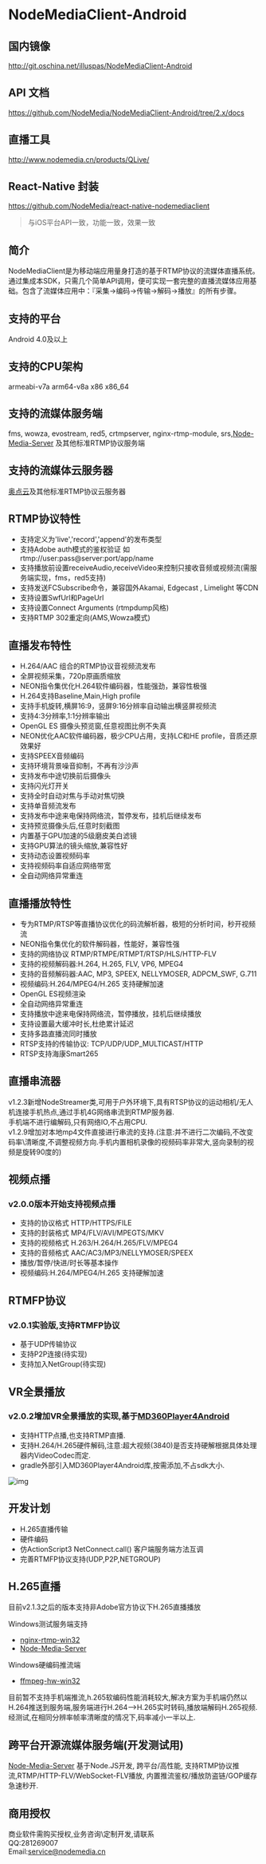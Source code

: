 # NodeMediaClient-Android

## 国内镜像
http://git.oschina.net/illuspas/NodeMediaClient-Android

## API 文档
https://github.com/NodeMedia/NodeMediaClient-Android/tree/2.x/docs

## 直播工具
http://www.nodemedia.cn/products/QLive/

## React-Native 封装
https://github.com/NodeMedia/react-native-nodemediaclient
>与iOS平台API一致，功能一致，效果一致

## 简介
NodeMediaClient是为移动端应用量身打造的基于RTMP协议的流媒体直播系统。通过集成本SDK，只需几个简单API调用，便可实现一套完整的直播流媒体应用基础。包含了流媒体应用中：『采集->编码->传输->解码->播放』的所有步骤。

## 支持的平台
Android 4.0及以上

## 支持的CPU架构
armeabi-v7a arm64-v8a x86 x86_64

## 支持的流媒体服务端
fms, wowza, evostream, red5, crtmpserver, nginx-rtmp-module, srs,[Node-Media-Server](https://github.com/illuspas/Node-Media-Server) 及其他标准RTMP协议服务端

## 支持的流媒体云服务器
[奥点云](http://www.aodianyun.com/)及其他标准RTMP协议云服务器

## RTMP协议特性
* 支持定义为'live','record','append'的发布类型
* 支持Adobe auth模式的鉴权验证 如rtmp://user:pass@server:port/app/name
* 支持播放前设置receiveAudio,receiveVideo来控制只接收音频或视频流(需服务端实现，fms，red5支持)
* 支持发送FCSubscribe命令，兼容国外Akamai, Edgecast , Limelight 等CDN
* 支持设置SwfUrl和PageUrl
* 支持设置Connect Arguments (rtmpdump风格)
* 支持RTMP 302重定向(AMS,Wowza模式)

## 直播发布特性
* H.264/AAC 组合的RTMP协议音视频流发布
* 全屏视频采集，720p原画质缩放
* NEON指令集优化H.264软件编码器，性能强劲，兼容性极强
* H.264支持Baseline,Main,High profile
* 支持手机旋转,横屏16:9，竖屏9:16分辨率自动输出横竖屏视频流
* 支持4:3分辨率,1:1分辨率输出
* OpenGL ES 摄像头预览窗,任意视图比例不失真
* NEON优化AAC软件编码器，极少CPU占用，支持LC和HE profile，音质还原效果好
* 支持SPEEX音频编码
* 支持环境背景噪音抑制，不再有沙沙声
* 支持发布中途切换前后摄像头
* 支持闪光灯开关
* 支持全时自动对焦与手动对焦切换
* 支持单音频流发布
* 支持发布中途来电保持网络流，暂停发布，挂机后继续发布
* 支持预览摄像头后,任意时刻截图
* 内置基于GPU加速的5级磨皮美白滤镜
* 支持GPU算法的镜头缩放,兼容性好
* 支持动态设置视频码率
* 支持视频码率自适应网络带宽
* 全自动网络异常重连

## 直播播放特性
* 专为RTMP/RTSP等直播协议优化的码流解析器，极短的分析时间，秒开视频流
* NEON指令集优化的软件解码器，性能好，兼容性强
* 支持的网络协议 RTMP/RTMPE/RTMPT/RTSP/HLS/HTTP-FLV
* 支持的视频解码器:H.264, H.265, FLV, VP6, MPEG4
* 支持的音频解码器:AAC, MP3, SPEEX, NELLYMOSER, ADPCM_SWF, G.711
* 视频编码:H.264/MPEG4/H.265 支持硬解加速
* OpenGL ES视频渲染
* 全自动网络异常重连
* 支持播放中途来电保持网络流，暂停播放，挂机后继续播放
* 支持设置最大缓冲时长,杜绝累计延迟
* 支持多路直播流同时播放
* RTSP支持的传输协议: TCP/UDP/UDP_MULTICAST/HTTP
* RTSP支持海康Smart265

## 直播串流器
v1.2.3新增NodeStreamer类,可用于户外环境下,具有RTSP协议的运动相机/无人机连接手机热点,通过手机4G网络串流到RTMP服务器.  
手机端不进行编解码,只有网络IO,不占用CPU.  
v1.2.9增加对本地mp4文件直接进行串流的支持.(注意:并不进行二次编码,不改变码率\清晰度,不调整视频方向.手机内置相机录像的视频码率非常大,竖向录制的视频是旋转90度的)

## 视频点播
### v2.0.0版本开始支持视频点播
 * 支持的协议格式 HTTP/HTTPS/FILE
 * 支持的封装格式 MP4/FLV/AVI/MPEGTS/MKV
 * 支持的视频格式 H.263/H.264/H.265/FLV/MPEG4
 * 支持的音频格式 AAC/AC3/MP3/NELLYMOSER/SPEEX
 * 播放/暂停/快进/时长等基本操作
 * 视频编码:H.264/MPEG4/H.265 支持硬解加速
 
## RTMFP协议  
### v2.0.1实验版,支持RTMFP协议  
 * 基于UDP传输协议
 * 支持P2P连接(待实现)
 * 支持加入NetGroup(待实现)
  
## VR全景播放
### v2.0.2增加VR全景播放的实现,基于[MD360Player4Android](https://github.com/ashqal/MD360Player4Android)  
 * 支持HTTP点播,也支持RTMP直播. 
 * 支持H.264/H.265硬件解码,注意:超大视频(3840)是否支持硬解根据具体处理器内VideoCodec而定.  
 * gradle外部引入MD360Player4Android库,按需添加,不占sdk大小.  
 
![img](https://raw.githubusercontent.com/NodeMedia/NodeMediaClient-Android/2.x/Screenshot_20170413-002113.jpg)

## 开发计划
 * H.265直播传输
 * 硬件编码
 * 仿ActionScript3 NetConnect.call() 客户端服务端方法互调
 * 完善RTMFP协议支持(UDP,P2P,NETGROUP)

## H.265直播
目前v2.1.3之后的版本支持非Adobe官方协议下H.265直播播放  

Windows测试服务端支持 
 * [nginx-rtmp-win32](https://github.com/illuspas/nginx-rtmp-win32)  
 * [Node-Media-Server](https://github.com/illuspas/Node-Media-Server)
 
Windows硬编码推流端
 * [ffmpeg-hw-win32](https://github.com/illuspas/ffmpeg-hw-win32)  
 
目前暂不支持手机端推流,h.265软编码性能消耗较大,解决方案为手机端仍然以H.264推送到服务端,服务端进行H.264-->H.265实时转码,播放端解码H.265视频.  
经测试,在相同分辨率帧率清晰度的情况下,码率减小一半以上. 

## 跨平台开源流媒体服务端(开发测试用)
[Node-Media-Server](https://github.com/illuspas/Node-Media-Server) 
基于Node.JS开发, 跨平台/高性能, 支持RTMP协议推流,RTMP/HTTP-FLV/WebSocket-FLV播放, 内置推流鉴权/播放防盗链/GOP缓存急速秒开.

## 商用授权
商业软件需购买授权,业务咨询\定制开发,请联系  
QQ:281269007  
Email:service@nodemedia.cn
